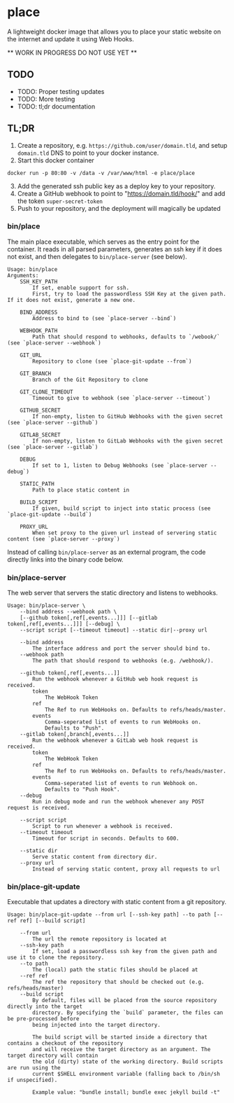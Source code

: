 # place

A lightweight docker image that allows you to place your static website on the internet and update it using Web Hooks.

** WORK IN PROGRESS DO NOT USE YET **

## TODO

* TODO: Proper testing updates
* TODO: More testing
* TODO: tl;dr documentation

## TL;DR

1. Create a repository, e.g. `https://github.com/user/domain.tld`, and setup `domain.tld` DNS to point to your docker instance. 
2. Start this docker container

```
docker run -p 80:80 -v /data -v /var/www/html -e place/place
```

3. Add the generated ssh public key as a deploy key to your repository.
4. Create a GitHub webhook to point to "https://domain.tld/hook/" and add the token `super-secret-token`
5. Push to your repository, and the deployment will magically be updated

### bin/place
The main place executable, which serves as the entry point for the container. It reads in all parsed parameters, generates an ssh key if it does not exist, and then delegates to `bin/place-server` (see below). 

```
Usage: bin/place
Arguments:
    SSH_KEY_PATH
        If set, enable support for ssh.
        First, try to load the passwordless SSH Key at the given path. If it does not exist, generate a new one. 
    
    BIND_ADDRESS
        Address to bind to (see `place-server --bind`)

    WEBHOOK_PATH
        Path that should respond to webhooks, defaults to `/webook/` (see `place-server --webhook`)

    GIT_URL
        Repository to clone (see `place-git-update --from`)

    GIT_BRANCH
        Branch of the Git Repository to clone
    
    GIT_CLONE_TIMEOUT
        Timeout to give to webhook (see `place-server --timeout`)
    
    GITHUB_SECRET
        If non-empty, listen to GitHub Webhooks with the given secret (see `place-server --github`)
    
    GITLAB_SECRET
        If non-empty, listen to GitLab Webhooks with the given secret (see `place-server --gitlab`)
    
    DEBUG
        If set to 1, listen to Debug Webhooks (see `place-server --debug`)
    
    STATIC_PATH
        Path to place static content in
    
    BUILD_SCRIPT
        If given, build script to inject into static process (see `place-git-update --build`)

    PROXY_URL
        When set proxy to the given url instead of servering static content (see `place-server --proxy`)

```

Instead of calling `bin/place-server` as an external program, the code directly links into the binary code below. 

### bin/place-server

The web server that servers the static directory and listens to webhooks. 

```
Usage: bin/place-server \
    --bind address --webhook path \
    [--github token[,ref[,events...]]] [--gitlab token[,ref[,events...]]] [--debug] \
    --script script [--timeout timeout] --static dir|--proxy url

    --bind address
        The interface address and port the server should bind to.
    --webhook path
        The path that should respond to webhooks (e.g. /webhook/).

    --github token[,ref[,events...]]
        Run the webhook whenever a GitHub web hook request is received.
        token
            The WebHook Token
        ref
            The Ref to run WebHooks on. Defaults to refs/heads/master.
        events
            Comma-seperated list of events to run WebHooks on.
            Defaults to "Push".
    --gitlab token[,branch[,events...]]
        Run the webhook whenever a GitLab web hook request is received.
        token
            The WebHook Token
        ref
            The Ref to run WebHooks on. Defaults to refs/heads/master.
        events
            Comma-seperated list of events to run Webhook on.
            Defaults to "Push Hook".
    --debug
        Run in debug mode and run the webhook whenever any POST request is received.

    --script script
        Script to run whenever a webhook is received. 
    --timeout timeout
        Timeout for script in seconds. Defaults to 600.

    --static dir
        Serve static content from directory dir.
    --proxy url
        Instead of serving static content, proxy all requests to url
```

### bin/place-git-update

Executable that updates a directory with static content from a git repository.  

```
Usage: bin/place-git-update --from url [--ssh-key path] --to path [--ref ref] [--build script]

    --from url
        The url the remote repository is located at
    --ssh-key path
        If set, load a passwordless ssh key from the given path and use it to clone the repository. 
    --to path
        The (local) path the static files should be placed at
    --ref ref
        The ref the repository that should be checked out (e.g. refs/heads/master)
    --build script
        By default, files will be placed from the source repository directly into the target
        directory. By specifying the `build` parameter, the files can be pre-processed before
        being injected into the target directory.

        The build script will be started inside a directory that contains a checkout of the repository
        and will receive the target directory as an argument. The target directory will contain
        the old (dirty) state of the working directory. Build scripts are run using the
        current $SHELL environment variable (falling back to /bin/sh if unspecified).

        Example value: "bundle install; bundle exec jekyll build -t"
```
